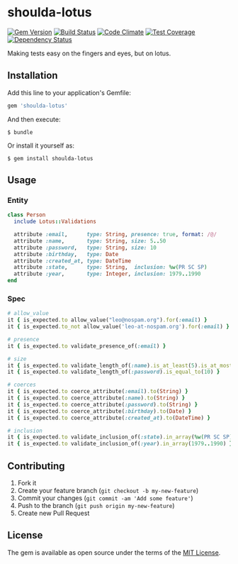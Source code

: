 # shoulda-lotus
[![Gem Version](https://badge.fury.io/rb/shoulda-lotus.svg)](http://badge.fury.io/rb/shoulda-lotus) [![Build Status](https://travis-ci.org/mcorp/shoulda-lotus.svg?branch=master)](https://travis-ci.org/mcorp/shoulda-lotus) [![Code Climate](https://codeclimate.com/github/mcorp/shoulda-lotus/badges/gpa.svg)](https://codeclimate.com/github/mcorp/shoulda-lotus) [![Test Coverage](https://codeclimate.com/github/mcorp/shoulda-lotus/badges/coverage.svg)](https://codeclimate.com/github/mcorp/shoulda-lotus/coverage) [![Dependency Status](https://gemnasium.com/mcorp/shoulda-lotus.svg)](https://gemnasium.com/mcorp/shoulda-lotus)

Making tests easy on the fingers and eyes, but on lotus.

## Installation

Add this line to your application's Gemfile:

```ruby
gem 'shoulda-lotus'
```

And then execute:

    $ bundle

Or install it yourself as:

    $ gem install shoulda-lotus

## Usage

### Entity

```ruby
class Person
  include Lotus::Validations

  attribute :email,      type: String, presence: true, format: /@/
  attribute :name,       type: String, size: 5..50
  attribute :password,   type: String, size: 10
  attribute :birthday,   type: Date
  attribute :created_at, type: DateTime
  attribute :state,      type: String,  inclusion: %w(PR SC SP)
  attribute :year,       type: Integer, inclusion: 1979..1990
end
```

### Spec
```ruby
# allow_value
it { is_expected.to allow_value("leo@nospam.org").for(:email) }
it { is_expected.to_not allow_value('leo-at-nospam.org').for(:email) }

# presence
it { is_expected.to validate_presence_of(:email) }

# size
it { is_expected.to validate_length_of(:name).is_at_least(5).is_at_most(50) }
it { is_expected.to validate_length_of(:password).is_equal_to(10) }

# coerces
it { is_expected.to coerce_attribute(:email).to(String) }
it { is_expected.to coerce_attribute(:name).to(String) }
it { is_expected.to coerce_attribute(:password).to(String) }
it { is_expected.to coerce_attribute(:birthday).to(Date) }
it { is_expected.to coerce_attribute(:created_at).to(DateTime) }

# inclusion
it { is_expected.to validate_inclusion_of(:state).in_array(%w(PR SC SP)) }
it { is_expected.to validate_inclusion_of(:year).in_array(1979..1990) }
```

## Contributing

1. Fork it
2. Create your feature branch (`git checkout -b my-new-feature`)
3. Commit your changes (`git commit -am 'Add some feature'`)
4. Push to the branch (`git push origin my-new-feature`)
5. Create new Pull Request


## License

The gem is available as open source under the terms of the [MIT License](http://opensource.org/licenses/MIT).

